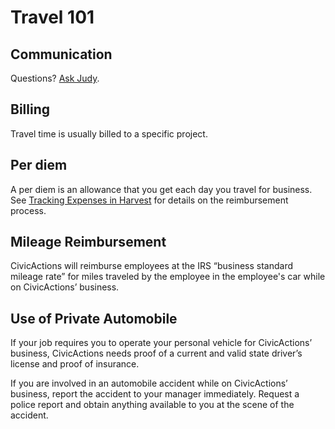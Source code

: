 # Travel 101

## Communication
Questions? [Ask Judy](mailto:<judy.raiten@civicactions.com>).

## Billing

Travel time is usually billed to a specific project.

## Per diem

A per diem is an allowance that you get each day you travel for business. See [Tracking Expenses in Harvest](../../how-we-work/tools/harvest.md) for details on the reimbursement process.

## <a name="mileage"></a>Mileage Reimbursement
CivicActions will reimburse employees at the IRS “business standard mileage rate” for miles traveled by the employee in the employee's car while on CivicActions’ business.

## <a name="private-automobile"></a>Use of Private Automobile
If your job requires you to operate your personal vehicle for CivicActions’ business, CivicActions needs proof of a current and valid state driver’s license and proof of insurance.

If you are involved in an automobile accident while on CivicActions’ business, report the accident to your manager immediately. Request a police report and obtain anything available to you at the scene of the accident.
